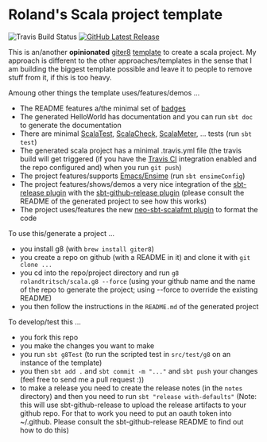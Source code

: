 # Roland's Scala project template

![Travis Build Status](https://travis-ci.org/rolandtritsch/scala.g8.svg?branch=master)
[![GitHub Latest Release](http://img.shields.io/github/release/rolandtritsch/scala.g8/all.svg)](https://github.com/rolandtritsch/scala.g8/releases/latest)

This is an/another **opinionated** [giter8](https://github.com/foundweekends/giter8) [template](https://github.com/foundweekends/giter8/wiki/giter8-templates) to create a scala project. My approach is different to the other approaches/templates in the sense that I am building the biggest template possible and leave it to people to remove stuff from it, if this is too heavy.

Amoung other things the template uses/features/demos ...

* The README features a/the minimal set of [badges](https://shields.io)
* The generated HelloWorld has documentation and you can run `sbt doc` to generate the documentation
* There are minimal [ScalaTest](http://www.scalatest.org), [ScalaCheck](https://www.scalacheck.org), [ScalaMeter](https://scalameter.github.io/), ... tests (run `sbt test`)
* The generated scala project has a minimal .travis.yml file (the travis build will get triggered (if you have the [Travis CI](https://travis-ci.org) integration enabled and the repo configured and) when you run `git push`)
* The project features/supports [Emacs/Ensime](http://ensime.github.io) (run `sbt ensimeConfig`)
* The project features/shows/demos a very nice integration of the [sbt-release plugin](https://github.com/sbt/sbt-release) with the [sbt-github-release plugin](https://github.com/ohnosequences/sbt-github-release) (please consult the README of the generated project to see how this works)
* The project uses/features the new [neo-sbt-scalafmt plugin](https://github.com/lucidsoftware/neo-sbt-scalafmt) to format the code

To use this/generate a project ...

* you install g8 (with `brew install giter8`)
* you create a repo on github (with a README in it) and clone it with `git clone ...`
* you cd into the repo/project directory and run `g8 rolandtritsch/scala.g8 --force` (using your github name and the name of the repo to generate the project; using --force to override the existing README)
* you then follow the instructions in the `README.md` of the generated project

To develop/test this ...

* you fork this repo
* you make the changes you want to make
* you run `sbt g8Test` (to run the scripted test in `src/test/g8` on an instance of the template)
* you then `sbt add .` and `sbt commit -m "..."` and `sbt push` your changes (feel free to send me a pull request :))
* to make a release you need to create the release notes (in the `notes` directory) and then you need to run `sbt "release with-defaults"` (Note: this will use sbt-github-release to upload the release artifacts to your github repo. For that to work you need to put an oauth token into ~/.github. Please consult the sbt-github-release README to find out how to do this)
